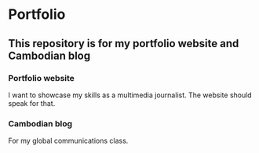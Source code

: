 # Portfolio

<h2>This repository is for my portfolio website and Cambodian blog</h2>
<h3>Portfolio website</h3>
<p>I want to showcase my skills as a multimedia journalist. The website should speak for that.</p>
<h3>Cambodian blog</h3>
<p>For my global communications class.</p>
